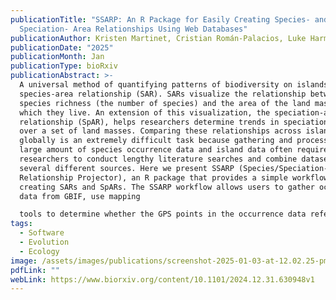 ```yaml
---
publicationTitle: "SSARP: An R Package for Easily Creating Species- and
  Speciation- Area Relationships Using Web Databases"
publicationAuthor: Kristen Martinet, Cristian Román-Palacios, Luke Harmon
publicationDate: "2025"
publicationMonth: Jan
publicationType: bioRxiv
publicationAbstract: >-
  A universal method of quantifying patterns of biodiversity on islands is the
  species-area relationship (SAR). SARs visualize the relationship between
  species richness (the number of species) and the area of the land mass on
  which they live. An extension of this visualization, the speciation-area
  relationship (SpAR), helps researchers determine trends in speciation rate
  over a set of land masses. Comparing these relationships across island systems
  globally is an extremely difficult task because gathering and processing a
  large amount of species occurrence data and island data often requires
  researchers to conduct lengthy literature searches and combine datasets from
  several different sources. Here we present SSARP (Species/Speciation-Area
  Relationship Projector), an R package that provides a simple workflow for
  creating SARs and SpARs. The SSARP workflow allows users to gather occurrence
  data from GBIF, use mapping 

  tools to determine whether the GPS points in the occurrence data refer to valid land masses, associate those land masses with their areas using a built-in dataset of island names and areas, and create SARs using linear and segmented regression. SSARP also provides multiple functions for estimating speciation rates for use in creating a SpAR. Using SSARP allows researchers to dramatically increase the scope of their biodiversity research through the creation of SARs and SpARs with data from island systems across the globe.
tags:
  - Software
  - Evolution
  - Ecology
image: /assets/images/publications/screenshot-2025-01-03-at-12.02.25-pm.png
pdfLink: ""
webLink: https://www.biorxiv.org/content/10.1101/2024.12.31.630948v1
---
```

